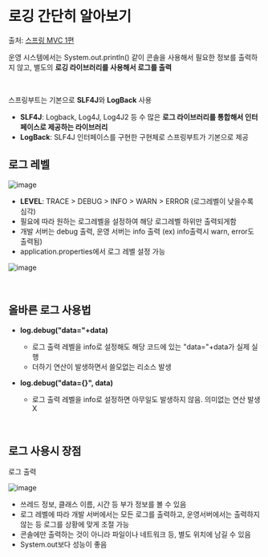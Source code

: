 # 로깅 간단히 알아보기

출처: [스프링 MVC 1편](https://www.inflearn.com/course/%EC%8A%A4%ED%94%84%EB%A7%81-mvc-1/dashboard)

운영 시스템에서는 System.out.println() 같이 콘솔을 사용해서 필요한 정보를 출력하지 않고, 
별도의 **로깅 라이브러리를 사용해서 로그를 출력**

<br>

스프링부트는 기본으로 **SLF4J**와 **LogBack** 사용
* **SLF4J**: Logback, Log4J, Log4J2 등 수 많은 **로그 라이브러리를 통합해서 인터페이스로 제공하는 라이브러리**
* **LogBack**: SLF4J 인터페이스를 구현한 구현체로 스프링부트가 기본으로 제공

## 로그 레벨

![image](https://user-images.githubusercontent.com/83762364/189320851-a97acbc5-7b77-4f9e-903f-a1ac21961f13.png)


* **LEVEL**: TRACE > DEBUG > INFO > WARN > ERROR (로그레벨이 낮을수록 심각)
* 필요에 따라 원하는 로그레벨을 설정하여 해당 로그레벨 하위만 출력되게함
* 개발 서버는 debug 출력, 운영 서버는 info 출력 (ex) info출력시 warn, error도 출력됨)
* application.properties에서 로그 레벨 설정 가능

![image](https://user-images.githubusercontent.com/83762364/189322464-dbc28100-ec05-42f0-ba73-b8e231f14179.png)

<br>

## 올바른 로그 사용법

* **log.debug("data="+data)**
  * 로그 출력 레벨을 info로 설정해도 해당 코드에 있는 "data="+data가 실제 실행
  * 더하기 연산이 발생하면서 쓸모없는 리소스 발생

* **log.debug("data={}", data)**
  * 로그 출력 레벨을 info로 설정하면 아무일도 발생하지 않음. 의미없는 연산 발생X

<br>

## 로그 사용시 장점

로그 출력

![image](https://user-images.githubusercontent.com/83762364/189323515-da37a181-3d61-4a00-99de-c432ca31d77f.png)

* 쓰레드 정보, 클래스 이름, 시간 등 부가 정보를 볼 수 있음
* 로그 레벨에 따라 개발 서버에서는 모든 로그를 출력하고, 운영서버에서는 출력하지 않는 등 로그를 상황에 맞게 조절 가능
* 콘솔에만 출력하는 것이 아니라 파일이나 네트워크 등, 별도 위치에 남길 수 있음
* System.out보다 성능이 좋음
















